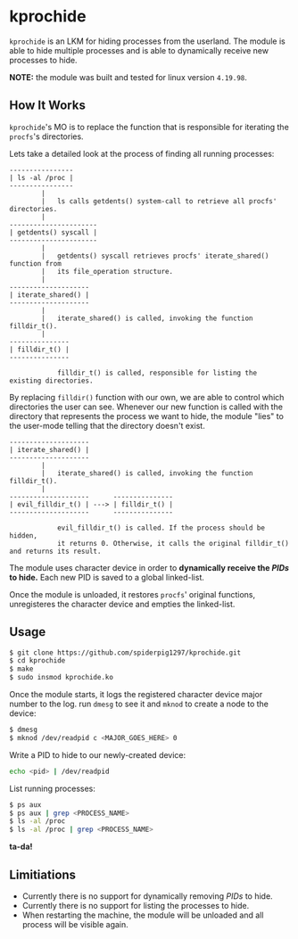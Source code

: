 # __kprochide__

`kprochide` is an LKM for hiding processes from the userland. The module is able to hide multiple processes and is able to dynamically receive new processes to hide.

**NOTE:** the module was built and tested for linux version `4.19.98`.

## __How It Works__
`kprochide`'s MO is to replace the function that is responsible for iterating the `procfs`'s directories. 

Lets take a detailed look at the process of finding all running processes:

    ----------------
    | ls -al /proc |
    ----------------
            |
            |   ls calls getdents() system-call to retrieve all procfs' directories.
            |
    ----------------------
    | getdents() syscall |
    ----------------------
            |
            |   getdents() syscall retrieves procfs' iterate_shared() function from
            |   its file_operation structure.
            |
    --------------------
    | iterate_shared() |
    --------------------
            |
            |   iterate_shared() is called, invoking the function filldir_t().
            |
    ---------------
    | filldir_t() |
    ---------------
            
                filldir_t() is called, responsible for listing the existing directories.
            
By replacing `filldir()` function with our own, we are able to control which directories the user can see.
Whenever our new function is called with the directory that represents the process we want to hide, the module "lies" to the user-mode telling that the directory doesn't exist.

    --------------------
    | iterate_shared() |
    --------------------
            |
            |   iterate_shared() is called, invoking the function filldir_t().
            |
    --------------------      ---------------
    | evil_filldir_t() | ---> | filldir_t() | 
    --------------------      ---------------
            
                evil_filldir_t() is called. If the process should be hidden, 
                it returns 0. Otherwise, it calls the original filldir_t() and returns its result. 

The module uses character device in order to __dynamically receive the _PIDs_ to hide.__ Each new PID is saved to a global linked-list.

Once the module is unloaded, it restores `procfs`' original functions, unregisteres the character device and empties the linked-list.

## __Usage__

```sh
$ git clone https://github.com/spiderpig1297/kprochide.git
$ cd kprochide
$ make
$ sudo insmod kprochide.ko
```

Once the module starts, it logs the registered character device major number to the log. run `dmesg` to see it and `mknod` to create a node to the device:

```sh
$ dmesg
$ mknod /dev/readpid c <MAJOR_GOES_HERE> 0
```

Write a PID to hide to our newly-created device:
```sh
echo <pid> | /dev/readpid
```

List running processes:
```sh
$ ps aux 
$ ps aux | grep <PROCESS_NAME>
$ ls -al /proc
$ ls -al /proc | grep <PROCESS_NAME>
```

__ta-da!__

## __Limitiations__

* Currently there is no support for dynamically removing _PIDs_ to hide.
* Currently there is no support for listing the processes to hide.
* When restarting the machine, the module will be unloaded and all process will be visible again.
